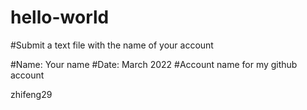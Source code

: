 # hello-world
#Submit a text file with the name of your account

#Name:  Your name
#Date:  March 2022
#Account name for my github account

zhifeng29
